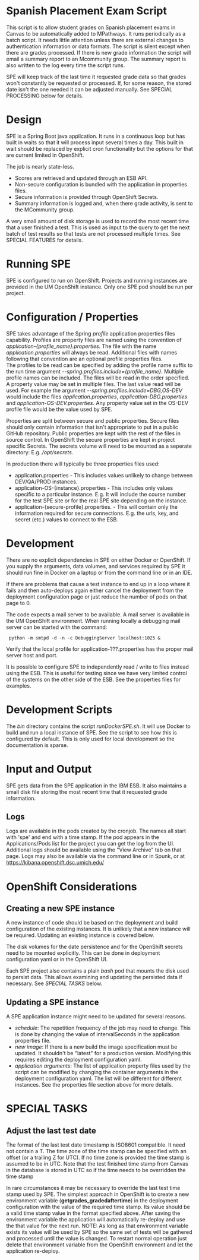 # Spanish Placement Exam Script

This script is to allow student grades on Spanish placement exams in
Canvas to be automatically added to MPathways.  It runs
periodically as a batch script.  It needs little attention unless
there are external changes to authentication information or data
formats.  The script is silent except when there are grades processed.
If there is new grade information the script will email a 
summary report to an Mcommunity group.  The summary report is also
written to the log every time the script runs.

SPE will keep track of the last time it requested grade data so that
grades won't constantly be requested or processed.  If, for some reason,
the stored date isn't
the one needed it can be adjusted manually.  See SPECIAL PROCESSING below
for details.

# Design
SPE is a Spring Boot java application. It runs in a continuous loop  but has 
built in waits so that it will process input several times a day. This 
built in wait should be replaced by explicit cron functionality but the 
options for that are current  limited in OpenShift.

The job is nearly state-less.

 * Scores are retrieved and updated
through an ESB API.  
 * Non-secure configuration is bundled with the
application in properties files. 
 * Secure information is provided through OpenShift
Secrets. 
 * Summary information is logged and, when there grade
activity, is sent to the MCommunity group.

A very small amount of disk storage is used to record the most recent
time that a user finished a test.  This is used as input to the query
to get the next batch of test results so that tests are not processed
multiple times.
See SPECIAL FEATURES for details.
 

# Running SPE

SPE is configured to run on OpenShift.  Projects and running instances
are provided in the UM OpenShift instance.  Only one SPE pod should
be run per project.

# Configuration / Properties

SPE takes advantage of the Spring *profile* application properties files 
capability. Profiles are property files are named 
using the convention of *application-{profile_name}.properties*.
The file with the name *application.properties* will always be read.  Additional 
files with names following that convention 
are an optional profile properties files.  
The profiles to be read  can be specified by adding the profile name
suffix to the run time 
argument *--spring.profiles.include={profile_name}*. Multiple profile names can
be included. The files will be read in the 
order specified.  A property value may be set in multiple files.  The last value
read will be used. For example the argument *--spring.profiles.include=DBG,OS-DEV* would
include the files *application.properties*, *application-DBG.properties* 
and *application-OS-DEV.properties*.  Any property value set in the OS-DEV
profile file would be the value used by SPE.

Properties are split between secure and public properties. Secure files should
only contain information that isn't appropriate to put in a public GitHub
repository. Public properties are kept with the rest of the files in 
source control.   In OpenShift 
the secure properties are kept in project specific Secrets.  The secrets volume 
will need to be mounted as a seperate directory:  E.g. */opt/secrets*. 

In production there will typically be three properties files used:

 * application.properties - This includes values unlikely to change between DEV/QA/PROD instances.
 * application-OS-{instance}.properties - This includes only values specific to a 
 particular instance.  E.g. It will include the course number for the test SPE site 
 or for the real SPE site depending on the instance.
 * application-{secure-profile}.properties. - This will contain only the 
 information required for secure connections.  E.g. the urls, key, and secret (etc.)
 values to connect to the ESB. 

# Development

There are no explicit dependencies in SPE on either Docker or
OpenShift.  If you supply the arguments, data volumes, and services required
by SPE it should run fine in Docker on a laptop or from the command
line or in an IDE.

If there are problems that cause a test instance to end up in a loop
where it fails and then auto-deploys again either cancel the
deployment from the deployment configuration page or just reduce the
number of pods on that page to 0.

The code expects a mail server to be available.  A mail server is available
in the UM OpenShift environment.  When running locally a debugging mail server
can be started with the command:

<code>    python -m smtpd -d -n -c DebuggingServer localhost:1025 & </code>

Verify that the local profile for application-???.properties has the proper
mail server host and port.

It is possible to configure SPE to independently read / write to files instead
using the ESB.  This is useful for testing since we have very limited control 
of the systems on the other side of the ESB.  See the properties files for 
examples.

# Development Scripts
The *bin* directory contains the script *runDockerSPE.sh*. It will use Docker
to build and run a local instance of SPE.  See the script to see how this is
configured by default.  This is only used for local development so the
documentation is sparse.

# Input and Output
SPE gets data from the SPE application in the IBM ESB.  It also
maintains a small disk file storing the most recent time that it requested
grade information.

## Logs

Logs are available in the pods created by the cronjob.  The
names all start with 'spe' and end with a time stamp. If the pod
appears in the Applications/Pods list for the project you can get the
log from the UI. Additional logs should be available using the "View
Archive" tab on that page.  Logs may also be available via the command
line or in Spunk, or at
https://kibana.openshift.dsc.umich.edu/

# OpenShift Considerations

## Creating a new SPE instance
A new instance of code should be based on the deployment and build
configuration of the existing instances.  It is unlikely that a new
instance will be required.  Updating an existing instance is covered
below.

The disk volumes for the date persistence and for the OpenShift
secrets need to be mounted explicitly.  This can be done in deployment
configuration yaml or in the OpenShift UI.

Each SPE project also contains a plain *bash* pod that mounts the disk 
used to persist data.  This allows examining and updating the persisted data if 
necessary.  See *SPECIAL TASKS* below.

## Updating a SPE instance

A SPE application instance might need to be updated for several reasons.

- *schedule*: The repetition frequency of the job may need to change.
This is done by changing the value of intervalSeconds in the
application properties file.
- *new image*: If there is a new build the image specification must be
updated. It shouldn't be "latest" for a production version.  Modifying
this requires editing the deployment configuration yaml.
- *application arguments*:  The list of application property files used by 
the script can
be modified by changing the container arguments in the deployment
configuration yaml. The list will be different for different instances.
See the properties file section above for more details.

# SPECIAL TASKS

## Adjust the last test date

The format of the last test date timestamp is ISO8601 compatible.  It need not 
contain
a T.  The time zone of the time stamp can be specified with an offset (or a 
trailing Z for UTC).  If no time zone is provided the time stamp is assumed to 
be in UTC.
Note that the test finished time stamp from Canvas in the database is stored 
in UTC so if the time needs to be overridden the time stamp 

In rare circumstances it may be necessary to override the last test time stamp 
used by SPE.  The simplest approach in OpenShift is to create a new environment 
variable (**getgrades_gradedaftertime**) in the deployment configuration with 
the value of the required time stamp. 
Its value 
should be a valid time stamp value in the format specified above. After saving
the environment variable the application will automatically re-deploy and use 
the that value for the next run. NOTE: 
As long as that environment variable exists its value will be used by SPE so 
the same set of tests will be gathered and processed until the value is changed.
To restart normal 
operation just delete that environment variable from the OpenShift environment 
and let the application re-deploy.



 
